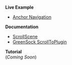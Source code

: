 **Live Example**

- [Anchor Navigation](http://codepen.io/grayghostvisuals/pen/EtdwL)

**Documentation**

- [ScrollScene](http://janpaepke.github.io/ScrollMagic/docs/ScrollScene.html#ScrollScene)
- [GreenSock ScrollToPlugin](https://greensock.com/docs/#/HTML5/GSAP/Plugins/ScrollToPlugin)

**Tutorial**	
(*Coming Soon*)
